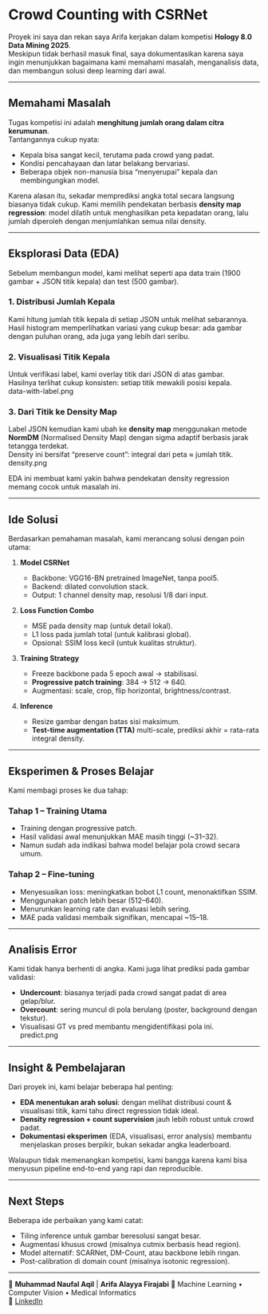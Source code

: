 # Crowd Counting with CSRNet 

Proyek ini saya dan rekan saya Arifa kerjakan dalam kompetisi **Hology 8.0 Data Mining 2025**.  
Meskipun tidak berhasil masuk final, saya dokumentasikan karena saya ingin menunjukkan bagaimana kami memahami masalah, menganalisis data, dan membangun solusi deep learning dari awal.  

---

## Memahami Masalah
Tugas kompetisi ini adalah **menghitung jumlah orang dalam citra kerumunan**.  
Tantangannya cukup nyata:
- Kepala bisa sangat kecil, terutama pada crowd yang padat.
- Kondisi pencahayaan dan latar belakang bervariasi.
- Beberapa objek non-manusia bisa “menyerupai” kepala dan membingungkan model.

Karena alasan itu, sekadar memprediksi angka total secara langsung biasanya tidak cukup. Kami memilih pendekatan berbasis **density map regression**: model dilatih untuk menghasilkan peta kepadatan orang, lalu jumlah diperoleh dengan menjumlahkan semua nilai density.

---

## Eksplorasi Data (EDA)

Sebelum membangun model, kami melihat seperti apa data train (1900 gambar + JSON titik kepala) dan test (500 gambar).

### 1. Distribusi Jumlah Kepala
Kami hitung jumlah titik kepala di setiap JSON untuk melihat sebarannya.  
Hasil histogram memperlihatkan variasi yang cukup besar: ada gambar dengan puluhan orang, ada juga yang lebih dari seribu.  


### 2. Visualisasi Titik Kepala
Untuk verifikasi label, kami overlay titik dari JSON di atas gambar.  
Hasilnya terlihat cukup konsisten: setiap titik mewakili posisi kepala.  
data-with-label.png

### 3. Dari Titik ke Density Map
Label JSON kemudian kami ubah ke **density map** menggunakan metode **NormDM** (Normalised Density Map) dengan sigma adaptif berbasis jarak tetangga terdekat.  
Density ini bersifat “preserve count”: integral dari peta ≈ jumlah titik.  
density.png

EDA ini membuat kami yakin bahwa pendekatan density regression memang cocok untuk masalah ini.

---

## Ide Solusi

Berdasarkan pemahaman masalah, kami merancang solusi dengan poin utama:

1. **Model CSRNet**  
   - Backbone: VGG16-BN pretrained ImageNet, tanpa pool5.  
   - Backend: dilated convolution stack.  
   - Output: 1 channel density map, resolusi 1/8 dari input.

2. **Loss Function Combo**  
   - MSE pada density map (untuk detail lokal).  
   - L1 loss pada jumlah total (untuk kalibrasi global).  
   - Opsional: SSIM loss kecil (untuk kualitas struktur).

3. **Training Strategy**  
   - Freeze backbone pada 5 epoch awal → stabilisasi.  
   - **Progressive patch training**: 384 → 512 → 640.  
   - Augmentasi: scale, crop, flip horizontal, brightness/contrast.

4. **Inference**  
   - Resize gambar dengan batas sisi maksimum.  
   - **Test-time augmentation (TTA)** multi-scale, prediksi akhir = rata-rata integral density.

---

## Eksperimen & Proses Belajar

Kami membagi proses ke dua tahap:

### Tahap 1 – Training Utama
- Training dengan progressive patch.  
- Hasil validasi awal menunjukkan MAE masih tinggi (~31–32).  
- Namun sudah ada indikasi bahwa model belajar pola crowd secara umum.  

### Tahap 2 – Fine-tuning
- Menyesuaikan loss: meningkatkan bobot L1 count, menonaktifkan SSIM.  
- Menggunakan patch lebih besar (512–640).  
- Menurunkan learning rate dan evaluasi lebih sering.  
- MAE pada validasi membaik signifikan, mencapai ~15–18.  


---

## Analisis Error

Kami tidak hanya berhenti di angka. Kami juga lihat prediksi pada gambar validasi:

- **Undercount**: biasanya terjadi pada crowd sangat padat di area gelap/blur.  
- **Overcount**: sering muncul di pola berulang (poster, background dengan tekstur).  
- Visualisasi GT vs pred membantu mengidentifikasi pola ini.  
predict.png

---

## Insight & Pembelajaran

Dari proyek ini, kami belajar beberapa hal penting:
- **EDA menentukan arah solusi**: dengan melihat distribusi count & visualisasi titik, kami tahu direct regression tidak ideal.  
- **Density regression + count supervision** jauh lebih robust untuk crowd padat.  
- **Dokumentasi eksperimen** (EDA, visualisasi, error analysis) membantu menjelaskan proses berpikir, bukan sekadar angka leaderboard.  

Walaupun tidak memenangkan kompetisi, kami bangga karena kami bisa menyusun pipeline end-to-end yang rapi dan reproducible.

---

## Next Steps
Beberapa ide perbaikan yang kami catat:
- Tiling inference untuk gambar beresolusi sangat besar.  
- Augmentasi khusus crowd (misalnya cutmix berbasis head region).  
- Model alternatif: SCARNet, DM-Count, atau backbone lebih ringan.  
- Post-calibration di domain count (misalnya isotonic regression).  

---

👤 **Muhammad Naufal Aqil**  | **Arifa Alayya Firajabi**
📌 Machine Learning • Computer Vision • Medical Informatics  
🔗 [LinkedIn](https://www.linkedin.com/in/muhammad-naufal-aqil-b6114424a/)

